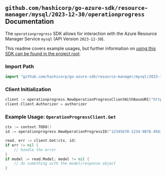 
## `github.com/hashicorp/go-azure-sdk/resource-manager/mysql/2023-12-30/operationprogress` Documentation

The `operationprogress` SDK allows for interaction with the Azure Resource Manager Service `mysql` (API Version `2023-12-30`).

This readme covers example usages, but further information on [using this SDK can be found in the project root](https://github.com/hashicorp/go-azure-sdk/tree/main/docs).

### Import Path

```go
import "github.com/hashicorp/go-azure-sdk/resource-manager/mysql/2023-12-30/operationprogress"
```


### Client Initialization

```go
client := operationprogress.NewOperationProgressClientWithBaseURI("https://management.azure.com")
client.Client.Authorizer = authorizer
```


### Example Usage: `OperationProgressClient.Get`

```go
ctx := context.TODO()
id := operationprogress.NewOperationProgressID("12345678-1234-9876-4563-123456789012", "locationValue", "operationIdValue")

read, err := client.Get(ctx, id)
if err != nil {
	// handle the error
}
if model := read.Model; model != nil {
	// do something with the model/response object
}
```
